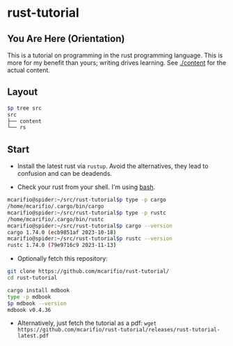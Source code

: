 # rust-tutorial

## You Are Here (Orientation)

This is a tutorial on programming in the rust programming language. This is more for my benefit than yours; writing drives learning. See [./content](./content) for the actual content.

## Layout

```bash
$p tree src
src
├── content
└── rs
```

## Start

* Install the latest rust via `rustup`. Avoid the alternatives, they lead to confusion and can be deadends.

* Check your rust from your shell. I'm using [bash]().
```bash
mcarifio@spider:~/src/rust-tutorial$p type -p cargo
/home/mcarifio/.cargo/bin/cargo
mcarifio@spider:~/src/rust-tutorial$p type -p rustc
/home/mcarifio/.cargo/bin/rustc
mcarifio@spider:~/src/rust-tutorial$p cargo --version
cargo 1.74.0 (ecb9851af 2023-10-18)
mcarifio@spider:~/src/rust-tutorial$p rustc --version
rustc 1.74.0 (79e9716c9 2023-11-13)
```

* Optionally fetch this repository:
```bash
git clone https://github.com/mcarifio/rust-tutorial/
cd rust-tutorial

cargo install mdbook
type -p mdbook
$p mdbook --version
mdbook v0.4.36
```

* Alternatively, just fetch the tutorial as a pdf: `wget https://github.com/mcarifio/rust-tutorial/releases/rust-tutorial-latest.pdf`
